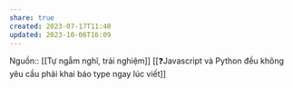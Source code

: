 ```yaml
---
share: true
created: 2023-07-17T11:40
updated: 2023-10-06T16:09
---
```

Nguồn:: [[Tự ngẫm nghĩ, trải nghiệm]]
[[❓Javascript và Python đều không yêu cầu phải khai báo type ngay lúc viết]]
